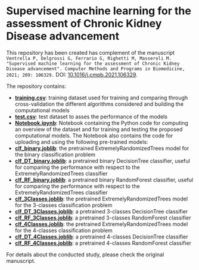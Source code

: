 # Supervised machine learning for the assessment of Chronic Kidney Disease advancement 

This repository has been created has complement of the manuscript ```Ventrella P, Delgrossi G, Ferrario G, Righetti M, Masseroli M. "Supervised machine learning for the assessment of Chronic Kidney Disease advancement". Computer Methods and Programs in Biomedicine, 2021; 209: 106329.``` DOI: [10.1016/j.cmpb.2021.106329](https://doi.org/10.1016/j.cmpb.2021.106329).

The repository contains:
- [**training.csv**](https://github.com/Piervipv/CKD_advancement_assessment/blob/main/training.csv): training dataset used for training and comparing through cross-validation the different algorithms considered and building the computational models
- [**test.csv**](https://github.com/Piervipv/CKD_advancement_assessment/blob/main/test.csv): test dataset to asses the performance of the models
- [**Notebook.ipynb**](https://github.com/Piervipv/CKD_advancement_assessment/blob/main/Notebook.ipynb): Notebook containing the Python code for computing an overview of the dataset and for training and testing the proposed computational models. The Notebook also contains the code for uploading and using the following pre-trained models:
- [**clf_binary.joblib**](https://github.com/Piervipv/CKD_advancement_assessment/blob/main/clf_binary.joblib): the pretrained ExtremelyRandomizedTrees model for the binary classification problem
- [**clf_DT_binary.joblib**](https://github.com/DEIB-GECO/CKD_advancement_assessment/blob/main/clf_DT_binary): a pretrained binary DecisionTree classifier, useful for comparing the performance with respect to the ExtremelyRandomizedTrees classifier
- [**clf_RF_binary.joblib**](https://github.com/DEIB-GECO/CKD_advancement_assessment/blob/main/clf_RF_binary): a pretrained binary RandomForest classifier, useful for comparing the performance with respect to the ExtremelyRandomizedTrees classifier
- [**clf_3Classes.joblib**](https://github.com/Piervipv/CKD_advancement_assessment/blob/main/clf_3Classes.joblib): the pretrained ExtremelyRandomizedTrees model for the 3-classes classification problem
- [**clf_DT_3Classes.joblib**](https://github.com/DEIB-GECO/CKD_advancement_assessment/blob/main/clf_DT_3Classes): a pretrained 3-classes DecisionTree classifier
- [**clf_RF_3Classes.joblib**](https://github.com/DEIB-GECO/CKD_advancement_assessment/blob/main/clf_RF_3Classes): a pretrained 3-classes RandomForest classifier
- [**clf_4Classes.joblib**](https://github.com/Piervipv/CKD_advancement_assessment/blob/main/clf_4Classes.joblib): the pretrained ExtremelyRandomizedTrees model for the 4-classes classification problem
- [**clf_DT_4Classes.joblib**](https://github.com/DEIB-GECO/CKD_advancement_assessment/blob/main/clf_DT_4Classes): a pretrained 4-classes DecisionTree classifier
- [**clf_RF_4Classes.joblib**](https://github.com/DEIB-GECO/CKD_advancement_assessment/blob/main/clf_RF_4Classes): a pretrained 4-classes RandomForest classifier

For details about the conducted study, please check the original manuscript.

